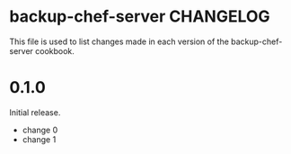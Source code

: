 # backup-chef-server CHANGELOG

This file is used to list changes made in each version of the backup-chef-server cookbook.

# 0.1.0

Initial release.

- change 0
- change 1

